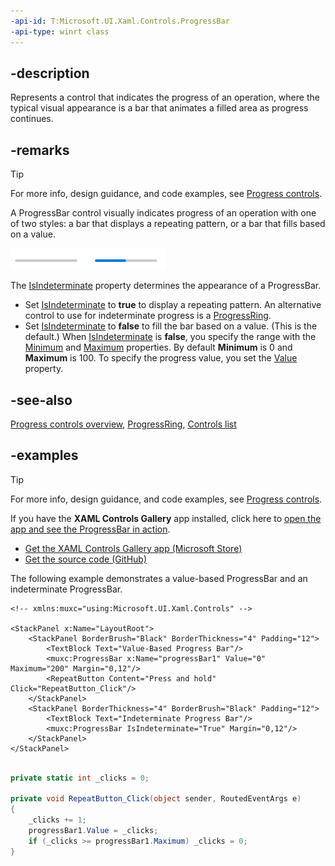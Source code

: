 ```yaml
---
-api-id: T:Microsoft.UI.Xaml.Controls.ProgressBar
-api-type: winrt class
---
```


## -description

Represents a control that indicates the progress of an operation, where the typical visual appearance is a bar that animates a filled area as progress continues.

## -remarks

> [!TIP]
> For more info, design guidance, and code examples, see [Progress controls](/windows/uwp/controls-and-patterns/progress-controls).

A ProgressBar control visually indicates progress of an operation with one of two styles: a bar that displays a repeating pattern, or a bar that fills based on a value.

<img src="images/controls/progress-bar-two-states.gif" alt="Indeterminate and determinate progress bar controls" />

The [IsIndeterminate](progressbar_isindeterminate.md) property determines the appearance of a ProgressBar.

- Set [IsIndeterminate](progressbar_isindeterminate.md) to **true** to display a repeating pattern. An alternative control to use for indeterminate progress is a [ProgressRing](/uwp/api/windows.ui.xaml.controls.progressring).
- Set [IsIndeterminate](progressbar_isindeterminate.md) to **false** to fill the bar based on a value. (This is the default.) When [IsIndeterminate](progressbar_isindeterminate.md) is **false**, you specify the range with the [Minimum](/uwp/api/windows.ui.xaml.controls.primitives.rangebase.minimum) and [Maximum](/uwp/api/windows.ui.xaml.controls.primitives.rangebase.maximum) properties. By default **Minimum** is 0 and **Maximum** is 100. To specify the progress value, you set the [Value](/uwp/api/windows.ui.xaml.controls.primitives.rangebase.value) property.

## -see-also

[Progress controls overview](/windows/uwp/controls-and-patterns/progress-controls), [ProgressRing](/uwp/api/windows.ui.xaml.controls.progressring), [Controls list](/windows/uwp/design/controls-and-patterns/)

## -examples

> [!TIP]
> For more info, design guidance, and code examples, see [Progress controls](/windows/uwp/controls-and-patterns/progress-controls).
>
> If you have the **XAML Controls Gallery** app installed, click here to [open the app and see the ProgressBar in action](xamlcontrolsgallery:/item/ProgressBar).
>
> - [Get the XAML Controls Gallery app (Microsoft Store)](https://www.microsoft.com/store/productId/9MSVH128X2ZT)
> - [Get the source code (GitHub)](https://github.com/Microsoft/Xaml-Controls-Gallery)

The following example demonstrates a value-based ProgressBar and an indeterminate ProgressBar.

```xaml
<!-- xmlns:muxc="using:Microsoft.UI.Xaml.Controls" -->

<StackPanel x:Name="LayoutRoot">
    <StackPanel BorderBrush="Black" BorderThickness="4" Padding="12">
        <TextBlock Text="Value-Based Progress Bar"/>
        <muxc:ProgressBar x:Name="progressBar1" Value="0" Maximum="200" Margin="0,12"/>
        <RepeatButton Content="Press and hold" Click="RepeatButton_Click"/>
    </StackPanel>
    <StackPanel BorderThickness="4" BorderBrush="Black" Padding="12">
        <TextBlock Text="Indeterminate Progress Bar"/>
        <muxc:ProgressBar IsIndeterminate="True" Margin="0,12"/>
    </StackPanel>
</StackPanel>
```

```csharp

private static int _clicks = 0;

private void RepeatButton_Click(object sender, RoutedEventArgs e)
{
    _clicks += 1;
    progressBar1.Value = _clicks;
    if (_clicks >= progressBar1.Maximum) _clicks = 0;
}
```
